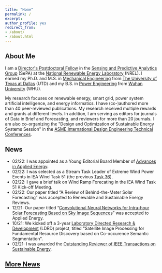 ```yaml
---
title: "Home" 
permalink: /
excerpt: 
author_profile: yes
redirect_from:
- /about/
- /about.html
---
```

About Me
------
I am a [Director's Postdoctoral Fellow](https://www.nrel.gov/research/staff/cong-feng.html) in the [Sensing and Predictive Analytics Group](https://www.nrel.gov/grid/sensing-predictive-analytics.html) (SePA) at the [National Renewable Energy Laboratory](https://www.nrel.gov) (NREL). I earned my Ph.D. and M.S. in [Mechanical Engineering](https://me.utdallas.edu) from [The University of Texas at Dallas](https://www.utdallas.edu) (UTD) and my B.S. in [Power Engineering](https://en.whu.edu.cn/pmc/Departments___Groups/Department__of_Power_Engineering.htm) from [Wuhan University](https://en.whu.edu.cn) (WHU).

My research focuses on renewable energy, smart grid, power system artificial intelligence, and energy informatics. I have (co-)authored more than 40 peer-reviewed publications. My research received multiple rewards and grants at different levels. In addition, I am serving as editors for journals of Data in Brief and Forecasting, and reviewers for more than 20 journals. I am also co-organizing the "Design and Optimization of Sustainable Energy Systems Session" in the [ASME International Design Engineering Technical Conferences](https://event.asme.org/IDETC-CIE/Program).

News
------
* 02/22: I was appointed as a Young Editorial Board Member of [Advances in Applied Energy](https://www.sciencedirect.com/journal/Advances-in-Applied-Energy).
* 02/22: I was selected as a Stream Task Leader of Extreme Wind Power Events in IEA Wind Task 51 (the previous [Task 36](https://www.ieawindforecasting.dk)).
* 02/22: I gave a brief talk on Wind Ramp Forecating in the IEA Wind Task 51 Kick-off Meeting.
* 02/22: Our paper titled “A Review of Behind-the-Meter Solar Forecasting” was accepted to Renewable and Sustainable Energy Reviews.
* 12/21: Our paper titled “[Convolutional Neural Networks for Intra-hour Solar Forecasting Based on Sky Image Sequences](https://www.sciencedirect.com/science/article/pii/S0306261921016639)” was accepted to Applied Energy.
* 10/21: We kicked off a 3-year [Laboratory Directed Research & Development](https://www.energy.gov/cfo/listings/laboratory-directed-research-and-development-annual-reports) (LDRD) project, titled "Satellite Image Processing for Fundamental Resource Discovery based on Co-occurence Semantic Segmentation".
* 02/21: I was awarded the [Outstanding Reviewer of IEEE Transactions on Sustainable Energy](https://www.ieee-pes.org/images/files/SE_Outstanding_reviewers_2020.pdf).


[More News](https://event.asme.org/IDETC-CIE/Program)
------
